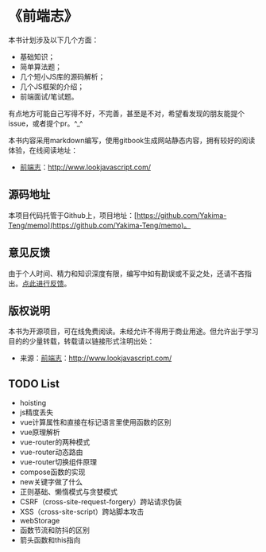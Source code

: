 # 《前端志》

本书计划涉及以下几个方面：

- 基础知识；
- 简单算法题；
- 几个短小JS库的源码解析；
- 几个JS框架的介绍；
- 前端面试/笔试题。

有点地方可能自己写得不好，不完善，甚至是不对，希望看发现的朋友能提个issue，或者提个pr。^_^

本书内容采用markdown编写，使用gitbook生成网站静态内容，拥有较好的阅读体验，在线阅读地址：

- [前端志](http://www.lookjavascript.com/)：http://www.lookjavascript.com/


## 源码地址

本项目代码托管于Github上，项目地址：[https://github.com/Yakima-Teng/memo](https://github.com/Yakima-Teng/memo)。


## 意见反馈

由于个人时间、精力和知识深度有限，编写中如有勘误或不妥之处，还请不吝指出。[点此进行反馈](https://github.com/Yakima-Teng/memo/issues)。


## 版权说明

本书为开源项目，可在线免费阅读。未经允许不得用于商业用途。但允许出于学习目的的少量转载，转载请以链接形式注明出处：

- 来源：[前端志](http://www.lookjavascript.com/)：http://www.lookjavascript.com/


## TODO List

- hoisting
- js精度丢失
- vue计算属性和直接在标记语言里使用函数的区别
- vue原理解析
- vue-router的两种模式
- vue-router动态路由
- vue-router切换组件原理
- compose函数的实现
- new关键字做了什么
- 正则基础、懒惰模式与贪婪模式
- CSRF（cross-site-request-forgery）跨站请求伪装
- XSS（cross-site-script）跨站脚本攻击
- webStorage
- 函数节流和防抖的区别
- 箭头函数和this指向
